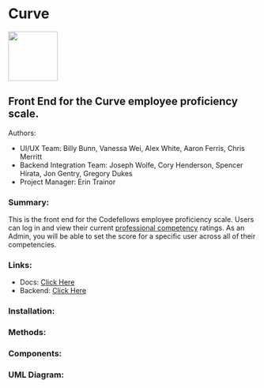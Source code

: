 # Curve
<img src='https://raw.githubusercontent.com/CodeFellows-Curve/project-resources/master/adobe/CurveFullSize-01.png'  width="100"> 

## Front End for the Curve employee proficiency scale.

Authors: 
* UI/UX Team: Billy Bunn, Vanessa Wei, Alex White, Aaron Ferris, Chris Merritt
* Backend Integration Team: Joseph Wolfe, Cory Henderson, Spencer Hirata, Jon Gentry, Gregory Dukes
* Project Manager: Erin Trainor

### Summary:
This is the front end for the Codefellows employee proficiency scale. Users can log in and view their current [professional competency](https://codefellows.github.io/common_curriculum/career_coaching/Professional_Competencies) ratings. As an Admin, you will be able to set the score for a specific user across all of their competencies. 

### Links:

* Docs: [Click Here](www.google.com)
* Backend: [Click Here](https://github.com/CodeFellows-Curve/dotnet-api)

### Installation:


### Methods:


### Components:


### UML Diagram:
